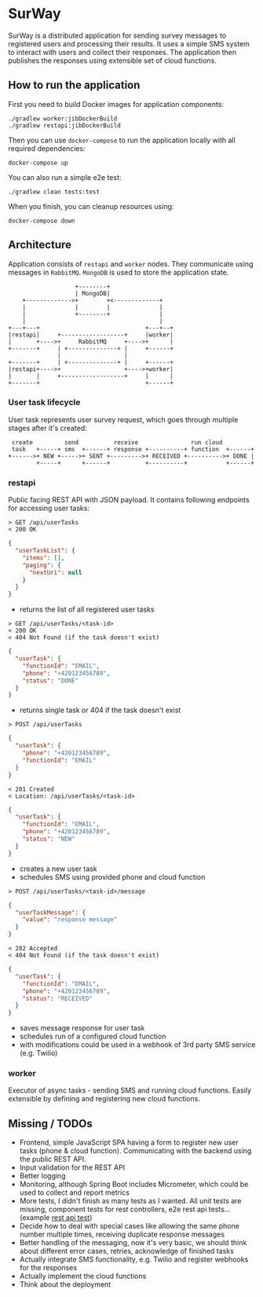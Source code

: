 # SurWay
SurWay is a distributed application for sending survey messages to registered users and processing their results. It uses a simple SMS system to interact with users and collect their responses. The application then publishes the responses using extensible set of cloud functions.

## How to run the application
First you need to build Docker images for application components:
```shell script
./gradlew worker:jibDockerBuild
./gradlew restapi:jibDockerBuild
```
Then you can use `docker-compose` to run the application locally with all required dependencies:
```shell script
docker-compose up
```
You can also run a simple e2e test:
```shell script
./gradlew clean tests:test
```
When you finish, you can cleanup resources using:
```shell script
docker-compose down
```

## Architecture
Application consists of `restapi` and `worker` nodes. They communicate using messages in `RabbitMQ`. `MongoDB` is used to store the application state.
```
                   +--------+
                   | MongoDB|
    +------------->+        +<-------------+
    |              |        |              |
    |              +--------+              |
    |                                      |
+---+---+                              +---+--+
|restapi|     +------------------+     |worker|
|       +---->+     RabbitMQ     +---->+      |
+-------+     | +--------------+ |     +------+
              |                  |
+-------+     | +--------------+ |     +------+
|restapi+---->+                  +---->+worker|
|       |     +------------------+     |      |
+-------+                              +------+
```

### User task lifecycle
User task represents user survey request, which goes through multiple stages after it's created:
```
 create         send          receive               run cloud
 task   +-----+ sms  +------+ response +----------+ function  +------+
+------>+ NEW +----->+ SENT +--------->+ RECEIVED +---------->+ DONE |
        +-----+      +------+          +----------+           +------+
```

### restapi
Public facing REST API with JSON payload. It contains following endpoints for accessing user tasks:
```
> GET /api/userTasks
< 200 OK
```
```json
{
  "userTaskList": {
    "items": [],
    "paging": {
      "nextUri": null
    }
  }
}
```
- returns the list of all registered user tasks  

```
> GET /api/userTasks/<task-id>
< 200 OK
< 404 Not Found (if the task doesn't exist)
```
```json
{
  "userTask": {
    "functionId": "EMAIL",
    "phone": "+420123456789",
    "status": "DONE"
  }
}
```
- returns single task or 404 if the task doesn't exist

```
> POST /api/userTasks
```
```json
{
  "userTask": {
    "phone": "+420123456789",
    "functionId": "EMAIL"
  }
}
```
```
< 201 Created
< Location: /api/userTasks/<task-id>
```
```json
{
  "userTask": {
    "functionId": "EMAIL",
    "phone": "+420123456789",
    "status": "NEW"
  }
}
```
- creates a new user task
- schedules SMS using provided phone and cloud function

```
> POST /api/userTasks/<task-id>/message
```
```json
{
  "userTaskMessage": {
    "value": "response message"
  }
}
```
```
< 202 Accepted
< 404 Not Found (if the task doesn't exist)
```
```json
{
  "userTask": {
    "functionId": "EMAIL",
    "phone": "+420123456789",
    "status": "RECEIVED"
  }
}
```
- saves message response for user task
- schedules run of a configured cloud function
- with modifications could be used in a webhook of 3rd party SMS service (e.g. Twilio)

### worker
Executor of async tasks - sending SMS and running cloud functions. Easily extensible by defining and registering new cloud functions.

## Missing / TODOs
- Frontend, simple JavaScript SPA having a form to register new user tasks (phone & cloud function). Communicating with the backend using the public REST API.
- Input validation for the REST API
- Better logging
- Monitoring, although Spring Boot includes Micrometer, which could be used to collect and report metrics
- More tests, I didn't finish as many tests as I wanted. All unit tests are missing, component tests for rest controllers, e2e rest api tests... (example [rest api test](https://github.com/kupcimat/striker/blob/master/src/test/groovy/org/saigon/striker/controller/AgodaControllerTest.groovy#L30))
- Decide how to deal with special cases like allowing the same phone number multiple times, receiving duplicate response messages
- Better handling of the messaging, now it's very basic, we should think about different error cases, retries, acknowledge of finished tasks
- Actually integrate SMS functionality, e.g. Twilio and register webhooks for the responses
- Actually implement the cloud functions
- Think about the deployment
